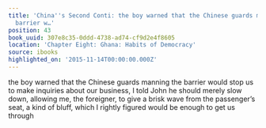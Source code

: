 ```yaml
---
title: 'China''s Second Conti: the boy warned that the Chinese guards manning the
  barrier w…'
position: 43
book_uuid: 307e8c35-0ddd-4738-ad74-cf9d2e4f8605
location: 'Chapter Eight: Ghana: Habits of Democracy'
source: ibooks
highlighted_on: '2015-11-14T00:00:00.000Z'
---
```


the boy warned that the Chinese guards manning the barrier would stop us to make inquiries about our business, I told John he should merely slow down, allowing me, the foreigner, to give a brisk wave from the passenger’s seat, a kind of bluff, which I rightly figured would be enough to get us through